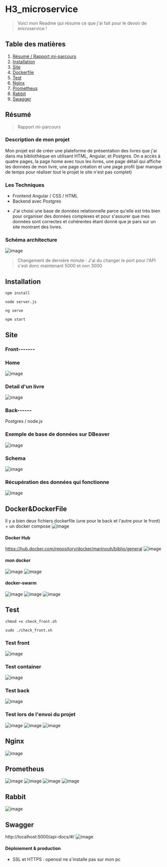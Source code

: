 # H3_microservice

> Voici mon Readme qui résume ce que j'ai fait pour le devoir de microservice !

## Table des matières
1. [Résumé / Rapport mi-parcours](#résumé)
2. [Installation](#installation)
3. [Site](#site)
4. [Dockerfile](#Docker&Dockerfile)
5. [Test](#Test)
6. [Nginx](#Nginx)
7. [Prometheus](#prometheus)
8. [Rabbit](#Rabbit)
9. [Swagger](#Swagger)

## Résumé
> Rapport mi-parcours
### Description de mon projet
Mon projet est de créer une plateforme de présentation des livres que j'ai dans ma bibliothèque en utilisant HTML, Angular, et Postgres. On a accès à quatre pages, la page home avec tous les livres, une page détail qui affiche les données de mon livre, une page création et une page profil (par manque de temps pour réaliser tout le projet le site n'est pas complet)

### Les Techniques
* Frontend Angular / CSS / HTML 
* Backend avec Postgres
 + J'ai choisi une base de données relationnelle parce qu'elle est très bien pour organiser des données complexes et pour s'assurer que mes données sont correctes et cohérentes étant donné que je pars sur un site montrant des livres.

### Schéma architecture
![image](https://github.com/Leadersheepy/H3_microservice/assets/43178189/25a4d0aa-b910-4d21-9956-fcd59b7249d0)

> Changement de dernière minute : J'ai du changer le port pour l'API c'est donc maintenant 5000 et non 3000

## Installation
```npm install```

```node server.js```

```ng serve```

```npm start```

## Site

### Front------- 
### Home
![image](https://github.com/Leadersheepy/H3_microservice/assets/43178189/dd672f6f-c9ee-433a-b75e-e648f85acf0d)
### Detail d'un livre
![image](https://github.com/Leadersheepy/H3_microservice/assets/43178189/afa8dc1b-b1c4-41a6-8151-80a1f7a33172)

### Back------
Postgres / node.js
### Exemple de base de données sur DBeaver
![image](https://github.com/Leadersheepy/H3_microservice/assets/43178189/eba806d9-94b6-4fb5-983d-52b893a351bb)

### Schema 
![image](https://github.com/Leadersheepy/H3_microservice/assets/43178189/157db7dd-766e-4722-a8a3-d71e869de563)

### Récupération des données qui fonctionne
![image](https://github.com/Leadersheepy/H3_microservice/assets/43178189/3b64ba9c-407a-4d2a-8dd9-4e8e7801e7f3)


## Docker&DockerFile
Il y a bien deux fichiers dockerfile (une pour le back et l'autre pour le front) + un docker compose
![image](https://github.com/Leadersheepy/H3_microservice/assets/43178189/02c316db-c296-4227-b0d5-55b8dd91efd3)
 
#### Docker Hub
https://hub.docker.com/repository/docker/marinouh/biblio/general
![image](https://github.com/Leadersheepy/H3_microservice/assets/43178189/d8044522-bc8a-4839-a6ed-3f3222c21a78)

#### mon docker
![image](https://github.com/Leadersheepy/H3_microservice/assets/43178189/72d2c0c6-8121-4206-856a-b7d01f64c95d)
![image](https://github.com/Leadersheepy/H3_microservice/assets/43178189/a972c1ba-ea38-45f2-8019-b1fc4e9ea2b2)

#### docker-swarm 
![image](https://github.com/Leadersheepy/H3_microservice/assets/43178189/b38dcfbb-050e-40dd-9295-7648a32c397a)
![image](https://github.com/Leadersheepy/H3_microservice/assets/43178189/60c89f8e-9c38-454a-8e96-5c6922679470)
![image](https://github.com/Leadersheepy/H3_microservice/assets/43178189/1e0ea508-97b0-4a07-9230-08bcca315d69)


## Test
```chmod +x check_front.sh```

```sudo ./check_front.sh```

### Test front
![image](https://github.com/Leadersheepy/H3_microservice/assets/43178189/e15326ce-2d4e-459f-a393-80a88648e951)

### Test container
![image](https://github.com/Leadersheepy/Docker_devoirMK/assets/43178189/a63aa49c-3f3d-4d9d-a3c1-cdd60cebdc35)

### Test back
![image](https://github.com/Leadersheepy/H3_microservice/assets/43178189/ec5e777b-44cb-4b96-b3c9-6de586e58e42)

### Test lors de l'envoi du projet
![image](https://github.com/Leadersheepy/H3_microservice/assets/43178189/7ad4295e-7d52-468a-b8b5-c9c9c29edf94)
![image](https://github.com/Leadersheepy/H3_microservice/assets/43178189/f71d0177-01e0-4529-a70a-6b734e085c4a)
![image](https://github.com/Leadersheepy/H3_microservice/assets/43178189/02b76d2b-cd2f-4a8e-906a-4e4ac6d64f9f)


## Nginx
![image](https://github.com/Leadersheepy/H3_microservice/assets/43178189/dee52193-0672-4657-b7cb-86fb36f953ee)

## Prometheus
![image](https://github.com/Leadersheepy/H3_microservice/assets/43178189/73a592d2-b189-404a-a9c3-9bebee783e62)
![image](https://github.com/Leadersheepy/Docker_devoirMK/assets/43178189/8b2f17f6-8a89-4e9c-8a75-2db03d0acbad)
![image](https://github.com/Leadersheepy/H3_microservice/assets/43178189/545e6620-dd3c-4d1f-8a57-e3aea95ef2ac)
![image](https://github.com/Leadersheepy/H3_microservice/assets/43178189/6cfe15a7-28ec-420f-9c46-514a84af9ca3)

## Rabbit
![image](https://github.com/Leadersheepy/H3_microservice/assets/43178189/69dfc11f-e202-469d-b53e-c346869e1459)

## Swagger
http://localhost:5000/api-docs/#/
![image](https://github.com/Leadersheepy/H3_microservice/assets/43178189/a60f6719-ee7a-4424-b552-463a609de91c)

#### Déploiement & production 
- SSL et HTTPS : openssl ne s'installe pas sur mon pc
